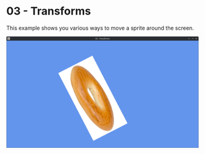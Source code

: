 # 03 - Transforms
This example shows you various ways to move a sprite around the screen.

![Result](result.png)